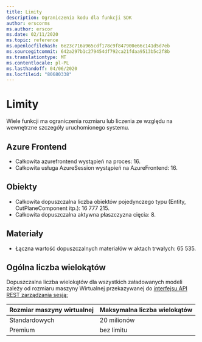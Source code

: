 ```yaml
---
title: Limity
description: Ograniczenia kodu dla funkcji SDK
author: erscorms
ms.author: erscor
ms.date: 02/11/2020
ms.topic: reference
ms.openlocfilehash: 6e23c716a965cdf178c9f847900e66c141d5d7eb
ms.sourcegitcommit: 642a297b1c279454df792ca21fdaa9513b5c2f8b
ms.translationtype: MT
ms.contentlocale: pl-PL
ms.lasthandoff: 04/06/2020
ms.locfileid: "80680338"
---
```

# <a name="limits"></a>Limity

Wiele funkcji ma ograniczenia rozmiaru lub liczenia ze względu na wewnętrzne szczegóły uruchomionego systemu.

## <a name="azure-frontend"></a>Azure Frontend

* Całkowita azurefrontend wystąpień na proces: 16.
* Całkowita usługa AzureSession wystąpień na AzureFrontend: 16.

## <a name="objects"></a>Obiekty

* Całkowita dopuszczalna liczba obiektów pojedynczego typu (Entity, CutPlaneComponent itp.): 16 777 215.
* Całkowita dopuszczalna aktywna płaszczyzna cięcia: 8.

## <a name="materials"></a>Materiały

* Łączna wartość dopuszczalnych materiałów w aktach trwałych: 65 535.

## <a name="overall-number-of-polygons"></a>Ogólna liczba wielokątów

Dopuszczalna liczba wielokątów dla wszystkich załadowanych modeli zależy od rozmiaru maszyny Wirtualnej przekazywanej do [interfejsu API REST zarządzania sesją:](../how-tos/session-rest-api.md#create-a-session)

| Rozmiar maszyny wirtualnej | Maksymalna liczba wielokątów |
|:--------|:------------------|
|Standardowych| 20 milionów |
|Premium| bez limitu |



